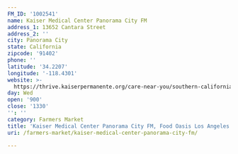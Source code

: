 ```yaml
---
FM_ID: '1002541'
name: Kaiser Medical Center Panorama City FM
address_1: 13652 Cantara Street
address_2: ''
city: Panorama City
state: California
zipcode: '91402'
phone: ''
latitude: '34.2207'
longitude: '-118.4301'
website: >-
  https://thrive.kaiserpermanente.org/care-near-you/southern-california/panorama-city/shc_calendar_event/kaiser-permanente-farmers-market/
day: Wed
open: '900'
close: '1330'
'': ''
category: Farmers Market
title: 'Kaiser Medical Center Panorama City FM, Food Oasis Los Angeles'
uri: /farmers-market/kaiser-medical-center-panorama-city-fm/

---
```

